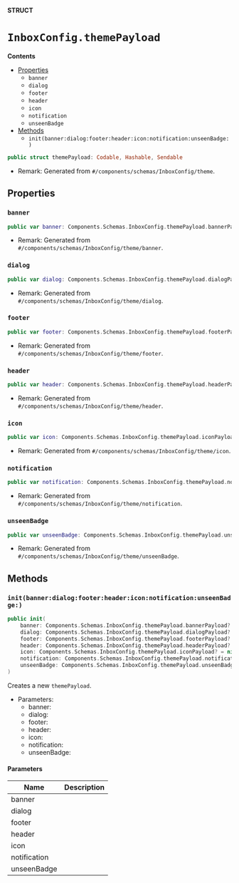 **STRUCT**

# `InboxConfig.themePayload`

**Contents**

- [Properties](#properties)
  - `banner`
  - `dialog`
  - `footer`
  - `header`
  - `icon`
  - `notification`
  - `unseenBadge`
- [Methods](#methods)
  - `init(banner:dialog:footer:header:icon:notification:unseenBadge:)`

```swift
public struct themePayload: Codable, Hashable, Sendable
```

- Remark: Generated from `#/components/schemas/InboxConfig/theme`.

## Properties
### `banner`

```swift
public var banner: Components.Schemas.InboxConfig.themePayload.bannerPayload?
```

- Remark: Generated from `#/components/schemas/InboxConfig/theme/banner`.

### `dialog`

```swift
public var dialog: Components.Schemas.InboxConfig.themePayload.dialogPayload?
```

- Remark: Generated from `#/components/schemas/InboxConfig/theme/dialog`.

### `footer`

```swift
public var footer: Components.Schemas.InboxConfig.themePayload.footerPayload?
```

- Remark: Generated from `#/components/schemas/InboxConfig/theme/footer`.

### `header`

```swift
public var header: Components.Schemas.InboxConfig.themePayload.headerPayload?
```

- Remark: Generated from `#/components/schemas/InboxConfig/theme/header`.

### `icon`

```swift
public var icon: Components.Schemas.InboxConfig.themePayload.iconPayload?
```

- Remark: Generated from `#/components/schemas/InboxConfig/theme/icon`.

### `notification`

```swift
public var notification: Components.Schemas.InboxConfig.themePayload.notificationPayload?
```

- Remark: Generated from `#/components/schemas/InboxConfig/theme/notification`.

### `unseenBadge`

```swift
public var unseenBadge: Components.Schemas.InboxConfig.themePayload.unseenBadgePayload?
```

- Remark: Generated from `#/components/schemas/InboxConfig/theme/unseenBadge`.

## Methods
### `init(banner:dialog:footer:header:icon:notification:unseenBadge:)`

```swift
public init(
    banner: Components.Schemas.InboxConfig.themePayload.bannerPayload? = nil,
    dialog: Components.Schemas.InboxConfig.themePayload.dialogPayload? = nil,
    footer: Components.Schemas.InboxConfig.themePayload.footerPayload? = nil,
    header: Components.Schemas.InboxConfig.themePayload.headerPayload? = nil,
    icon: Components.Schemas.InboxConfig.themePayload.iconPayload? = nil,
    notification: Components.Schemas.InboxConfig.themePayload.notificationPayload? = nil,
    unseenBadge: Components.Schemas.InboxConfig.themePayload.unseenBadgePayload? = nil
)
```

Creates a new `themePayload`.

- Parameters:
  - banner:
  - dialog:
  - footer:
  - header:
  - icon:
  - notification:
  - unseenBadge:

#### Parameters

| Name | Description |
| ---- | ----------- |
| banner |  |
| dialog |  |
| footer |  |
| header |  |
| icon |  |
| notification |  |
| unseenBadge |  |
